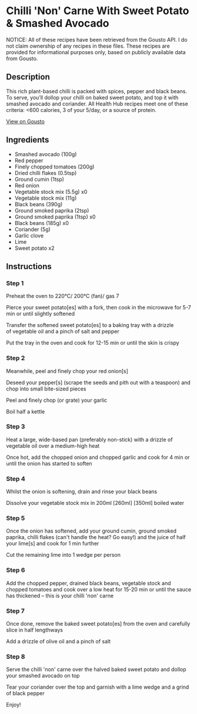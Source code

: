 # Chilli 'Non' Carne With Sweet Potato & Smashed Avocado

NOTICE: All of these recipes have been retrieved from the Gousto API. I do not claim ownership of any recipes in these files. These recipes are provided for informational purposes only, based on publicly available data from Gousto.

## Description

This rich plant-based chilli is packed with spices, pepper and black beans. To serve, you’ll dollop your chilli on baked sweet potato, and top it with smashed avocado and coriander. All Health Hub recipes meet one of these criteria: <600 calories, 3 of your 5/day, or a source of protein.

[View on Gousto](https://www.gousto.co.uk/recipes/cookbook/chilli-non-carne-with-baked-sweet-potato-smashed-avocado)

## Ingredients

- Smashed avocado (100g)
- Red pepper
- Finely chopped tomatoes (200g)
- Dried chilli flakes (0.5tsp)
- Ground cumin (1tsp)
- Red onion
- Vegetable stock mix (5.5g) x0
- Vegetable stock mix (11g)
- Black beans (390g)
- Ground smoked paprika (2tsp)
- Ground smoked paprika (1tsp) x0
- Black beans (185g) x0
- Coriander (5g)
- Garlic clove
- Lime
- Sweet potato x2

## Instructions


### Step 1

Preheat the oven to 220°C/ 200°C (fan)/ gas 7

Pierce your sweet potato[es] with a fork, then cook in the microwave for 5-7 min or until slightly softened

Transfer the softened sweet potato[es] to a baking tray with a drizzle of vegetable oil and a pinch of salt and pepper

Put the tray in the oven and cook for 12-15 min or until the skin is crispy


### Step 2

Meanwhile, peel and finely chop your red onion[s]

Deseed your pepper[s]<span class="text-danger"> </span>(scrape the seeds and pith out with a teaspoon) and chop into small bite-sized pieces

Peel and finely chop (or grate) your garlic

Boil half a kettle


### Step 3

Heat a large, wide-based pan (preferably non-stick) with a drizzle of vegetable oil over a medium-high heat

Once hot, add the chopped onion and chopped garlic and cook for 4 min or until the onion has started to soften


### Step 4

Whilst the onion is softening, drain and rinse your black beans

Dissolve your vegetable stock mix in 200ml <span class="text-purple">[260ml]</span> <span class="text-danger">[350ml]</span> boiled water


### Step 5

Once the onion has softened, add your ground cumin, ground smoked paprika, chilli flakes (can't handle the heat? Go easy!) and the juice of half your lime[s] and cook for 1 min further

Cut the remaining lime into 1 wedge per person


### Step 6

Add the chopped pepper, drained black beans, vegetable stock and chopped tomatoes and cook over a low heat for 15-20 min or until the sauce has thickened – this is your chilli 'non' carne


### Step 7

Once done, remove the baked sweet potato[es] from the oven and carefully slice in half lengthways

Add a drizzle of olive oil and a pinch of salt

### Step 8

Serve the chilli 'non' carne over the halved baked sweet potato and dollop your smashed avocado on top

Tear your coriander over the top and garnish with a lime wedge and a grind of black pepper

Enjoy!

